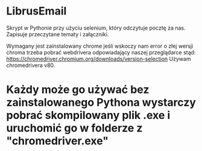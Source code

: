 # LibrusEmail
Skrypt w Pythonie przy użyciu selenium, który odczytuje pocztę za nas. Zapisuje przeczytane tematy i załączniki.

Wymagany jest zainstalowany chrome jeśli wskoczy nam error o złej wersji chroma trzeba pobrać webdrivera odpowiadający naszej przeglądarce stąd: https://chromedriver.chromium.org/downloads/version-selection
Używam chromedrivera v80.

# Każdy może go używać bez zainstalowanego Pythona wystarczy pobrać skompilowany plik .exe i uruchomić go w folderze z "chromedriver.exe"

